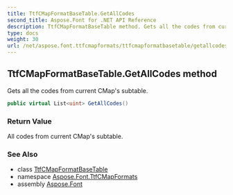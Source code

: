 ```yaml
---
title: TtfCMapFormatBaseTable.GetAllCodes
second_title: Aspose.Font for .NET API Reference
description: TtfCMapFormatBaseTable method. Gets all the codes from current CMaps subtable
type: docs
weight: 30
url: /net/aspose.font.ttfcmapformats/ttfcmapformatbasetable/getallcodes/
---
```

## TtfCMapFormatBaseTable.GetAllCodes method

Gets all the codes from current CMap's subtable.

```csharp
public virtual List<uint> GetAllCodes()
```

### Return Value

All codes from current CMap's subtable.

### See Also

* class [TtfCMapFormatBaseTable](../)
* namespace [Aspose.Font.TtfCMapFormats](../../../aspose.font.ttfcmapformats/)
* assembly [Aspose.Font](../../../)



